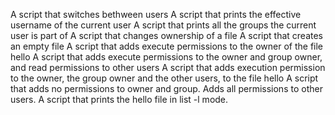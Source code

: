 A script that switches bethween users 
A script that prints the effective username of the current user
A script that prints all the groups the current user is part of 
A script that changes ownership of a file
A script that creates an empty file 
A script that adds execute permissions to the owner of the file hello
A script that adds execute permissions to the owner and group owner, and read permissions to other users
A script that adds execution permission to the owner, the group owner and the other users, to the file hello
A script that adds no permissions to owner and group. Adds all permissions to other users.
A script that prints the hello file in list -l mode. 
